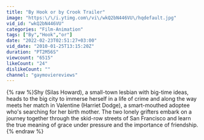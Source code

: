 ```yaml
---
title: "By Hook or by Crook Trailer"
image: "https:\/\/i.ytimg.com\/vi\/wkQ2bN446VU\/hqdefault.jpg"
vid_id: "wkQ2bN446VU"
categories: "Film-Animation"
tags: ["By","Hook","or"]
date: "2022-02-23T02:51:27+03:00"
vid_date: "2010-01-25T13:15:20Z"
duration: "PT2M56S"
viewcount: "6515"
likeCount: "24"
dislikeCount: ""
channel: "gaymoviereviews"
---
```

{% raw %}Shy (Silas Howard), a small-town lesbian with big-time ideas, heads to the big city to immerse herself in a life of crime and along the way meets her match in Valentine (Harriet Dodge), a smart-mouthed adoptee who's searching for her birth mother. The two lonely grifters embark on a journey together through the skid-row streets of San Francisco and learn the true meaning of grace under pressure and the importance of friendship.{% endraw %}
